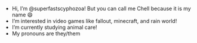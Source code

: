 - Hi, I’m @superfastscyphozoa! But you can call me Chell because it is my name 😄
- I’m interested in video games like fallout, minecraft, and rain world!
- I’m currently studying animal care!
- My pronouns are they/them
